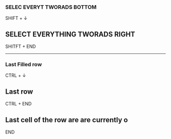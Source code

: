 


### SELEC EVERYT TWORADS BOTTOM
SHIFT + ↓

## SELECT EVERYTHING TWORADS RIGHT
SHITFT + END

------------------------------------------
### Last Filled row
CTRL + ↓

## Last row
CTRL + END

## Last cell of the row are are currently o
END
